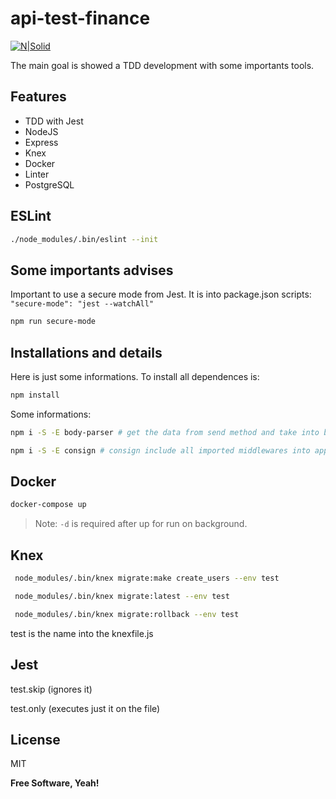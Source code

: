 # api-test-finance

[![N|Solid](https://res.cloudinary.com/practicaldev/image/fetch/s--S6Nn_hYs--/c_limit%2Cf_auto%2Cfl_progressive%2Cq_auto%2Cw_880/https://dev-to-uploads.s3.amazonaws.com/uploads/articles/3fnnfif593kiswfmwwen.jpg)](https://jestjs.io/pt-BR/)

The main goal is showed a TDD development with some importants tools.

## Features

- TDD with Jest
- NodeJS
- Express
- Knex
- Docker
- Linter
- PostgreSQL

## ESLint

```sh
./node_modules/.bin/eslint --init
```

## Some importants advises

Important to use a secure mode from Jest. It is into package.json scripts: `"secure-mode": "jest --watchAll"`

```sh
npm run secure-mode
```

## Installations and details

Here is just some informations. To install all dependences is:

```sh
npm install
```

Some informations:

```sh
npm i -S -E body-parser # get the data from send method and take into body
```

```sh
npm i -S -E consign # consign include all imported middlewares into app.js
```

## Docker

```sh
docker-compose up
```

> Note: `-d` is required after up for run on background.

## Knex

```sh
 node_modules/.bin/knex migrate:make create_users --env test
```

```sh
 node_modules/.bin/knex migrate:latest --env test
```

```sh
 node_modules/.bin/knex migrate:rollback --env test
```

test is the name into the knexfile.js


## Jest

test.skip (ignores  it)

test.only (executes just it on the file)


## License

MIT

**Free Software, Yeah!**
